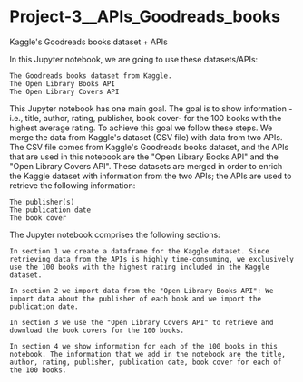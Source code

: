 # Project-3__APIs_Goodreads_books

Kaggle's Goodreads books dataset + APIs

In this Jupyter notebook, we are going to use these datasets/APIs:

    The Goodreads books dataset from Kaggle.
    The Open Library Books API
    The Open Library Covers API

This Jupyter notebook has one main goal. The goal is to show information -i.e., title, author, rating, publisher, book cover- for the 100 books with the highest average rating. To achieve this goal we follow these steps. We merge the data from Kaggle's dataset (CSV file) with data from two APIs. The CSV file comes from Kaggle's Goodreads books dataset, and the APIs that are used in this notebook are the "Open Library Books API" and the "Open Library Covers API". These datasets are merged in order to enrich the Kaggle dataset with information from the two APIs; the APIs are used to retrieve the following information:

    The publisher(s)
    The publication date
    The book cover

The Jupyter notebook comprises the following sections:

    In section 1 we create a dataframe for the Kaggle dataset. Since retrieving data from the APIs is highly time-consuming, we exclusively use the 100 books with the highest rating included in the Kaggle dataset.

    In section 2 we import data from the "Open Library Books API": We import data about the publisher of each book and we import the publication date.

    In section 3 we use the "Open Library Covers API" to retrieve and download the book covers for the 100 books.

    In section 4 we show information for each of the 100 books in this notebook. The information that we add in the notebook are the title, author, rating, publisher, publication date, book cover for each of the 100 books.

